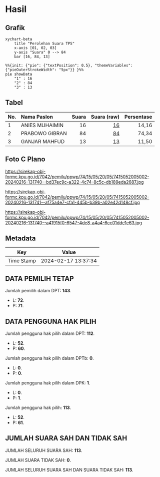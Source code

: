 # Hasil

## Grafik

```mermaid
xychart-beta
    title "Perolehan Suara TPS"
    x-axis [01, 02, 03]
    y-axis "Suara" 0 --> 84
    bar [16, 84, 13]
```

```mermaid
%%{init: {"pie": {"textPosition": 0.5}, "themeVariables": {"pieOuterStrokeWidth": "5px"}} }%%
pie showData
    "1" : 16
    "2" : 84
    "3" : 13
```

## Tabel

| No. | Nama Paslon    | Suara | Suara (raw) | Persentase |
|:--- |:-------------- | -----:| -----------:| ----------:|
| 1   | ANIES MUHAIMIN | 16    | [16][p-1]   | 14,16      |
| 2   | PRABOWO GIBRAN | 84    | [84][p-2]   | 74,34      |
| 3   | GANJAR MAHFUD  | 13    | [13][p-3]   | 11,50      |


[p-1]: https://github.com/gigit-pemilu/pemilu-2024-74-sulawesi-tenggara/blob/main/pilpres/hitung-suara/sub/74-sulawesi-tenggara/sub/15-buton-selatan/sub/05-siompu-barat/sub/2005-katampe/sub/002-tps/sub/paslon-1.txt
[p-2]: https://github.com/gigit-pemilu/pemilu-2024-74-sulawesi-tenggara/blob/main/pilpres/hitung-suara/sub/74-sulawesi-tenggara/sub/15-buton-selatan/sub/05-siompu-barat/sub/2005-katampe/sub/002-tps/sub/paslon-2.txt
[p-3]: https://github.com/gigit-pemilu/pemilu-2024-74-sulawesi-tenggara/blob/main/pilpres/hitung-suara/sub/74-sulawesi-tenggara/sub/15-buton-selatan/sub/05-siompu-barat/sub/2005-katampe/sub/002-tps/sub/paslon-3.txt

## Foto C Plano

https://sirekap-obj-formc.kpu.go.id/7042/pemilu/ppwp/74/15/05/20/05/7415052005002-20240216-131740--bd37ec9c-a322-4c74-8c5c-db189eda2687.jpg

https://sirekap-obj-formc.kpu.go.id/7042/pemilu/ppwp/74/15/05/20/05/7415052005002-20240216-131741--af75a4e7-cfa1-445b-b39b-a02e42d148cf.jpg

https://sirekap-obj-formc.kpu.go.id/7042/pemilu/ppwp/74/15/05/20/05/7415052005002-20240216-131740--a41915f0-6547-4de8-a4a4-6cc01dde1e63.jpg


## Metadata

| Key        | Value               |
| ---------- | ------------------- |
| Time Stamp | 2024-02-17 13:37:34 |


## DATA PEMILIH TETAP

Jumlah pemilih dalam DPT: **143**.
 * L: **72**.
 * P: **71**.

## DATA PENGGUNA HAK PILIH

Jumlah pengguna hak pilih dalam DPT: **112**.
 * L: **52**.
 * P: **60**.

Jumlah pengguna hak pilih dalam DPTb: **0**.
 * L: **0**.
 * P: **0**.

Jumlah pengguna hak pilih dalam DPK: **1**.
 * L: **0**.
 * P: **1**.

Jumlah pengguna hak pilih: **113**.
 * L: **52**.
 * P: **61**.

## JUMLAH SUARA SAH DAN TIDAK SAH

JUMLAH SELURUH SUARA SAH: **113**.

JUMLAH SUARA TIDAK SAH: **0**.

JUMLAH SELURUH SUARA SAH DAN SUARA TIDAK SAH: **113**.


